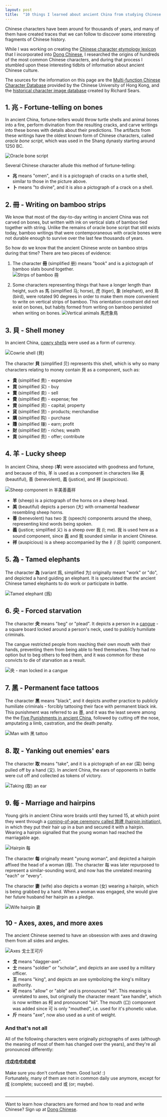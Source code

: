 ```yaml
---
layout: post
title:  "10 things I learned about ancient China from studying Chinese characters"
---
```

Chinese characters have been around for thousands of years, and many of them have created traces that we can follow to discover some interesting fragments of Chinese history.

While I was working on creating the [Chinese character etymology lexicon](https://github.com/peterolson/chinese-lexicon) that I incorporated into [Dong Chinese](https://www.dong-chinese.com), I researched the origins of hundreds of the most common Chinese characters, and during that process I stumbled upon these interesting tidbits of information about ancient Chinese culture.

The sources for the information on this page are the [Multi-function Chinese Character Database](http://humanum.arts.cuhk.edu.hk/Lexis/lexi-mf/) provided by the Chinese University of Hong Kong, and the [historical character image database](https://hanziyuan.net) created by Richard Sears.

## 1. 兆 - Fortune-telling on bones
In ancient China, fortune-tellers would throw turtle shells and animal bones into a fire, perform divination from the resulting cracks, and carve writings into these bones with details about their predictions. The artifacts from these writings have the oldest known form of Chinese characters, called *oracle bone script*, which was used in the Shang dynasty starting around 1250 BC.

![Oracle bone script](/images/oracle_bone.png)

Several Chinese character allude this method of fortune-telling:

 - **兆** means "omen", and it is a pictograph of cracks on a turtle shell, similar to those in the picture above.
 - **卜** means "to divine", and it is also a pictograph of a crack on a shell.

## 2. 冊 - Writing on bamboo strips
We know that most of the day-to-day writing in ancient China was not carved on bones, but written with ink on vertical slats of bamboo tied together with string. Unlike the remains of oracle bone script that still exists today, bamboo writings that were contemporaneous with oracle bones were not durable enough to survive over the last few thousands of years.

So how do we know that the ancient Chinese wrote on bamboo strips during that time? There are two pieces of evidence:

1. The character **冊** (simplified 册) means "book" and is a pictograph of bamboo slats bound together.  
  ![Strips of bamboo 冊](/images/bamboo_strips.png)  
    
2. Some characters representing things that have a longer length than height, such as 馬 (simplified 马; horse), 虎 (tiger), 象 (elephant), and 鳥 (bird), were rotated 90 degrees in order to make them more convenient to write on vertical strips of bamboo. This orientation constraint did not exist on bones, but habits formed from writing on bamboo persisted when writing on bones.
  ![Vertical animals 馬虎象鳥](/images/vertical_animals.png)

## 3. 貝 - Shell money
In ancient China, [cowry shells](https://en.wikipedia.org/wiki/Cowry) were used as a form of currency. 

![Cowrie shell (貝)](/images/cowrie.png)

The character **貝** (simplified 贝) represents this shell, which is why so many characters relating to money contain 貝 as a component, such as:

- **貴** (simplified 贵) - expensive
- **買** (simplified 买) - buy
- **賣** (simplified 卖) - sell
- **費** (simplified 费) - expense; fee
- **資** (simplified 资) - capital; property
- **貨** (simplified 货) - products; merchandise
- **購** (simplified 购) - purchase
- **賺** (simplified 赚) - earn; profit
- **財** (simplified 财) - riches; wealth
- **貢** (simplified 贡) - offer; contribute

## 4. 羊 - Lucky sheep

In ancient China, sheep (**羊**) were associated with goodness and fortune, and because of this, 羊 is used as a component in characters like 美 (beautiful), 善 (benevolent), 義 (justice), and 祥 (auspicious).

![Sheep component in 羊美善義祥](/images/lucky_sheep.png)

 - **羊** (sheep) is a pictograph of the horns on a sheep head.
 - **美** (beautiful) depicts a person (大) with ornamental headwear resembling sheep horns.
 - **善** (benevolent) has two 言 (speech) components around the sheep, representing kind words being spoken.
 - **義** (justice; simplified 义) is a sheep over 我 (I; me). 我 is used here as a sound component, since 義 and 我 sounded similar in ancient Chinese.
 - **祥** (auspicious) is a sheep accompanied by the 礻/ 示 (spirit) component.

## 5. 為 - Tamed elephants
The character **為** (variant 爲, simplified 为) originally meant "work" or "do", and depicted a hand guiding an elephant. It is speculated that the ancient Chinese tamed elephants to do work or participate in battle.

![Tamed elephant (爲)](/images/tame_elephant.png)

## 6. 央 - Forced starvation

The character **央** means "beg" or "plead". It depicts a person in a [cangue](https://en.wikipedia.org/wiki/Cangue) - a square board locked around a person's neck, used to publicly humiliate criminals.

The cangue restricted people from reaching their own mouth with their hands, preventing them from being able to feed themselves. They had no option but to beg others to feed them, and it was common for these convicts to die of starvation as a result.

![央 - man locked in a cangue](/images/cangue.png)

## 7. 黑 - Permanent face tattoos

The character **黑** means "black", and it depicts another practice to publicly humiliate criminals - forcibly tattooing their face with permanent black ink. This punishment was referred to as 墨, and it was the least severe among the the [Five Punishments in ancient China](https://en.wikipedia.org/wiki/Five_Punishments#The_Five_Punishments_in_ancient_China), followed by cutting off the nose, amputating a limb, castration, and the death penalty.

![Man with 黑 tattoo](/images/hei_tattoo.png)

## 8. 取 - Yanking out enemies' ears

The character **取** means "take", and it is a pictograph of an ear (耳) being pulled off by a hand (又). In ancient China, the ears of opponents in battle were cut off and collected as tokens of victory.

![Taking (取) an ear](/images/take_ear.png)

## 9. 每 - Marriage and hairpins

Young girls in ancient China wore braids until they turned 15, at which point they went through a [coming-of-age ceremony called 筓禮 (hairpin initiation)](https://en.wikipedia.org/wiki/Hairpin#Hairpins_in_Chinese_culture), in which they put their hair up in a bun and secured it with a hairpin. Wearing a hairpin signalled that the young woman had reached the marriagable age.

![Hairpin 每](/images/hairpin.png)

The character **每** originally meant "young woman", and depicted a hairpin affixed the head of a woman (母). The character 每 was later repurposed to represent a similar-sounding word, and now has the unrelated meaning "each" or "every".

The character **妻** (wife) also depicts a woman (女) wearing a hairpin, which is being grabbed by a hand. When a woman was engaged, she would give her future husband her hairpin as a pledge.

![Wife hairpin 妻](/images/wife_hairpin.png)

## 10 - Axes, axes, and more axes

The ancient Chinese seemed to have an obsession with axes and drawing them from all sides and angles.

![Axes 戈士王可斤](/images/axes.png)

 - **戈** means "dagger-axe".
 - **士** means "soldier" or "scholar", and depicts an axe used by a military officer.
 - **王** means "king", and depicts an axe symbolizing the king's military authority.
 - **可** means "allow" or "able" and is pronounced "kě". This meaning is unrelated to axes, but originally the character meant "axe handle", which is now written as 柯 and pronounced "kē". The mouth (口) component was added since 可 is only "mouthed", i.e. used for it's phonetic value.
 - **斤** means "axe", now also used as a unit of weight.

### And that's not all

All of the following characters were originally pictographs of axes (although the meaning of most of them has changed over the years), and they're all pronounced differently:

#### 戊戉戍戌戎成或

Make sure you don't confuse them. Good luck! :)  
Fortunately, many of them are not in common daily use anymore, except for 成 (complete; succeed) and 或 (or; maybe).
&nbsp;  
&nbsp;  

--------------
  
Want to learn how characters are formed and how to read and write Chinese? Sign up at [Dong Chinese](https://www.dong-chinese.com).
